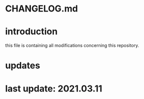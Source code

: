 
# CHANGELOG.md

# introduction

this file is containing all modifications concerning this repository.

# updates

# last update: 2021.03.11
